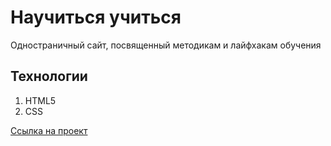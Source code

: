 # Научиться учиться
Одностраничный сайт, посвященный методикам и лайфхакам обучения

## Технологии
1. HTML5
2. CSS

[Ссылка на проект](yp-how-to-learn.surge.sh)
